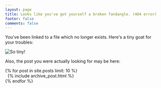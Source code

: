 ```yaml
---
layout: page
title: Looks like you've got yourself a broken fandangle. (404 error)
footer: false
comments: false
---
```

You've been linked to a file which no longer exists. Here's a tiny goat for your troubles:

![So tiny!](/images/404_goat.jpg)

Also, the post you were actually looking for may be here:

<div id="blog-archives" class="missing">
{% for post in site.posts limit: 10 %}
<article>
  {% include archive_post.html %}
</article>
{% endfor %}
</div>
